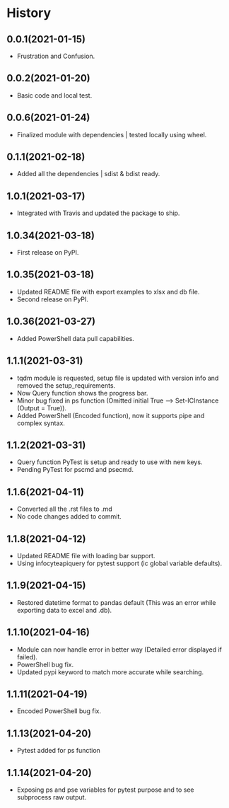 # History

## 0.0.1(2021-01-15)

* Frustration and Confusion.

## 0.0.2(2021-01-20)

* Basic code and local test.

## 0.0.6(2021-01-24)

* Finalized module with dependencies | tested locally using wheel.

## 0.1.1(2021-02-18)

* Added all the dependencies | sdist & bdist ready.

## 1.0.1(2021-03-17)

* Integrated with Travis and updated the package to ship.

## 1.0.34(2021-03-18)

* First release on PyPI.

## 1.0.35(2021-03-18)

* Updated README file with export examples to xlsx and db file.
* Second release on PyPI.

## 1.0.36(2021-03-27)

* Added PowerShell data pull capabilities.

## 1.1.1(2021-03-31)

* tqdm module is requested, setup file is updated with version info and removed the setup_requirements.
* Now Query function shows the progress bar.
* Minor bug fixed in ps function (Omitted initial True --> Set-ICInstance (Output = True)).
* Added PowerShell (Encoded function), now it supports pipe and complex syntax.

## 1.1.2(2021-03-31)

* Query function PyTest is setup and ready to use with new keys.
* Pending PyTest for pscmd and psecmd.

## 1.1.6(2021-04-11)

* Converted all the .rst files to .md
* No code changes added to commit.

## 1.1.8(2021-04-12)

* Updated README file with loading bar support.
* Using infocyteapiquery for pytest support (ic global variable defaults).

## 1.1.9(2021-04-15)

* Restored datetime format to pandas default (This was an error while exporting data to excel and .db).

## 1.1.10(2021-04-16)

* Module can now handle error in better way (Detailed error displayed if failed).
* PowerShell bug fix.
* Updated pypi keyword to match more accurate while searching.

## 1.1.11(2021-04-19)
* Encoded PowerShell bug fix.

## 1.1.13(2021-04-20)
* Pytest added for ps function

## 1.1.14(2021-04-20)
* Exposing ps and pse variables for pytest purpose and to see subprocess raw output.

